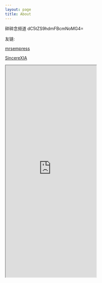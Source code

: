 ```yaml
---
layout: page
title: About
---
```


碎碎念频道 dC5tZS9hdmFBcmNoMG4=

友链:

[mrsempress](http://mrsempress.top/)

[SincereXIA](http://blog.sumblog.cn/)


<iframe height="700" src="https://ac.yunyoujun.cn"></iframe>

